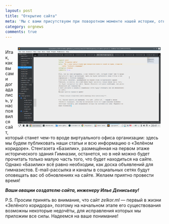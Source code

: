 ```yaml
---
layout: post
title: "Открытие сайта"
meta: 'Мы с вами присутствуем при поворотном моменте нашей истории, открытии сайта "Зелёного коридора".'
category: orgnews
comments: true
---
```

<a rel="simplebox" href="/img/code_screen_full.png"><img src="/img/code_screen.png" alt="Работа над сайтом" style="width: 90%; margin: 10px;" align="right" /></a><br />
Итак, как вы сами догадались, у нас появился сайт, который станет чем-то вроде виртуального офиса организации: здесь мы будем публиковать наши статьи и всю информацию о «Зелёном коридоре».
Стенгазета «Базилик», размещённая на первом этаже исторического здания Гимназии, останется, но в ней можно будет прочитать только малую часть того, что будет находиться на сайте. Однако «Базилик» всё равно необходим, как доска объявлений для гимназистов.
E-mail-рассылка и каналы в социальных сетях будут оповещать вас об обновлениях на сайте.
Желаем приятно провести время!

_**Ваши овации создателю сайта, инженеру Илье Денисьеву!**_

P.S. Просим принять во внимание, что сайт _zelkor.ml_ — первый в жизни «Зелёного коридора», поэтому на начальном этапе его существования возможны некоторые недочёты, для исправления которых мы приложим все силы. Надеемся на ваше понимание!